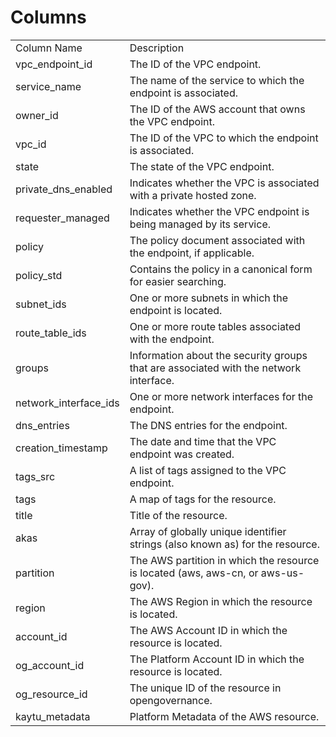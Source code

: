 # Columns  

<table>
	<tr><td>Column Name</td><td>Description</td></tr>
	<tr><td>vpc_endpoint_id</td><td>The ID of the VPC endpoint.</td></tr>
	<tr><td>service_name</td><td>The name of the service to which the endpoint is associated.</td></tr>
	<tr><td>owner_id</td><td>The ID of the AWS account that owns the VPC endpoint.</td></tr>
	<tr><td>vpc_id</td><td>The ID of the VPC to which the endpoint is associated.</td></tr>
	<tr><td>state</td><td>The state of the VPC endpoint.</td></tr>
	<tr><td>private_dns_enabled</td><td>Indicates whether the VPC is associated with a private hosted zone.</td></tr>
	<tr><td>requester_managed</td><td>Indicates whether the VPC endpoint is being managed by its service.</td></tr>
	<tr><td>policy</td><td>The policy document associated with the endpoint, if applicable.</td></tr>
	<tr><td>policy_std</td><td>Contains the policy in a canonical form for easier searching.</td></tr>
	<tr><td>subnet_ids</td><td>One or more subnets in which the endpoint is located.</td></tr>
	<tr><td>route_table_ids</td><td>One or more route tables associated with the endpoint.</td></tr>
	<tr><td>groups</td><td>Information about the security groups that are associated with the network interface.</td></tr>
	<tr><td>network_interface_ids</td><td>One or more network interfaces for the endpoint.</td></tr>
	<tr><td>dns_entries</td><td>The DNS entries for the endpoint.</td></tr>
	<tr><td>creation_timestamp</td><td>The date and time that the VPC endpoint was created.</td></tr>
	<tr><td>tags_src</td><td>A list of tags assigned to the VPC endpoint.</td></tr>
	<tr><td>tags</td><td>A map of tags for the resource.</td></tr>
	<tr><td>title</td><td>Title of the resource.</td></tr>
	<tr><td>akas</td><td>Array of globally unique identifier strings (also known as) for the resource.</td></tr>
	<tr><td>partition</td><td>The AWS partition in which the resource is located (aws, aws-cn, or aws-us-gov).</td></tr>
	<tr><td>region</td><td>The AWS Region in which the resource is located.</td></tr>
	<tr><td>account_id</td><td>The AWS Account ID in which the resource is located.</td></tr>
	<tr><td>og_account_id</td><td>The Platform Account ID in which the resource is located.</td></tr>
	<tr><td>og_resource_id</td><td>The unique ID of the resource in opengovernance.</td></tr>
	<tr><td>kaytu_metadata</td><td>Platform Metadata of the AWS resource.</td></tr>
</table>